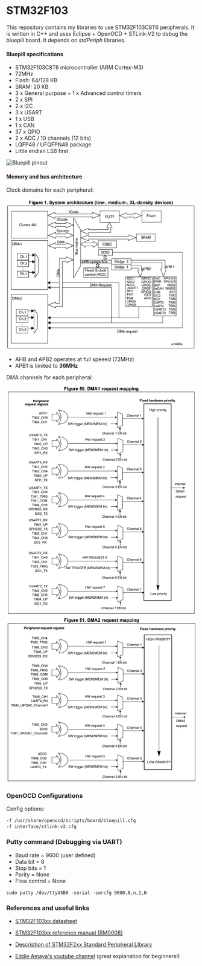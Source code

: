 # STM32F103

This repository contains my libraries to use STM32F103C8T6 peripherals. It is written in C++ and uses Eclipse + OpenOCD + STLink-V2 to debug the bluepill board. It depends on *stdPeriph* libraries.
 
#### Bluepill specifications
* STM32F103C8T6 microcontroller (ARM Cortex-M3)
* 72MHz
* Flash: 64/128 KB
* SRAM: 20 KB
* 3 x General purpose + 1 x Advanced control timers
* 2 x SPI 
* 2 x I2C
* 3 x USART
* 1 x USB
* 1 x CAN
* 37 x GPIO
* 2 x ADC / 10 channels (12 bits)
* LQFP48 / UFQFPN48 package
* Little endian LSB first

![Bluepill pinout](https://solovjov.net/reblag.dk/The-Generic-STM32F103-Pinout-Diagram.jpg)

#### Memory and bus architecture 

Clock domains for each peripheral:

![Bus architecture](images/busarchitecture.png)

* AHB and APB2  operates at full speeed (72MHz)
* APB1 is limited to **36MHz**


DMA channels for each peripheral:

![DMA request mapping](images/dma1.PNG)
![DMA request mapping](images/dma2.png)

### OpenOCD Configurations
Config options: 

```console
-f /usr/share/openocd/scripts/board/bluepill.cfg
-f interface/stlink-v2.cfg 
```

### Putty command (Debugging via UART)
- Baud rate = 9600 (user defined)
- Data bit = 8
- Stop bits = 1
- Parity = None
- Flow control = None

```console
sudo putty /dev/ttyUSB0 -serial -sercfg 9600,8,n,1,N
```

### References and useful links
- [STM32F103xx datasheet](https://www.st.com/resource/en/datasheet/stm32f103c8.pdf)

- [STM32F103xx reference manual (RM0008)](https://www.st.com/resource/en/reference_manual/cd00171190-stm32f101xx-stm32f102xx-stm32f103xx-stm32f105xx-and-stm32f107xx-advanced-armbased-32bit-mcus-stmicroelectronics.pdf)

- [Description of STM32F2xx Standard Peripheral LIbrary](https://www.st.com/resource/en/user_manual/dm00023896-description-of-stm32f2xx-standard-peripheral-library-stmicroelectronics.pdf)

- [Eddie Amaya's youtube channel](https://www.youtube.com/watch?v=EX7g3_NUDgk&list=PLmY3zqJJdVeNIZ8z_yw7Db9ej3FVG0iLy) (great explanation for beginners!)
